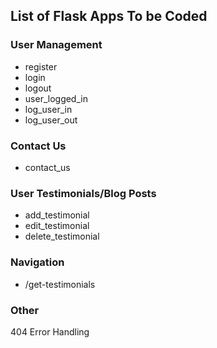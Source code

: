 ## List of Flask Apps To be Coded

### User Management

 - register
 - login
 - logout
 - user_logged_in
 - log_user_in
 - log_user_out


### Contact Us

 - contact_us


### User Testimonials/Blog Posts

 - add_testimonial
 - edit_testimonial
 - delete_testimonial

### Navigation
 - /get-testimonials

### Other
404 Error Handling